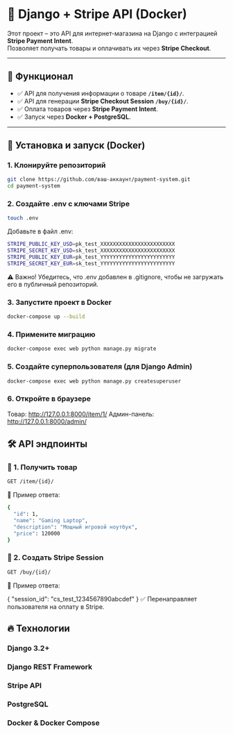 # 🛒 Django + Stripe API (Docker)

Этот проект – это API для интернет-магазина на Django с интеграцией **Stripe Payment Intent**.  
Позволяет получать товары и оплачивать их через **Stripe Checkout**.  

---

## 🚀 Функционал
- ✅ API для получения информации о товаре **`/item/{id}/`**.
- ✅ API для генерации **Stripe Checkout Session** **`/buy/{id}/`**.
- ✅ Оплата товаров через **Stripe Payment Intent**.
- ✅ Запуск через **Docker + PostgreSQL**.

---

## 🔧 Установка и запуск (Docker)

### 1. Клонируйте репозиторий
```bash
git clone https://github.com/ваш-аккаунт/payment-system.git
cd payment-system
```

### 2. Создайте .env с ключами Stripe
```bash
touch .env
```

Добавьте в файл .env:
```bash
STRIPE_PUBLIC_KEY_USD=pk_test_XXXXXXXXXXXXXXXXXXXXXXXX
STRIPE_SECRET_KEY_USD=sk_test_XXXXXXXXXXXXXXXXXXXXXXXX
STRIPE_PUBLIC_KEY_EUR=pk_test_YYYYYYYYYYYYYYYYYYYYYYYY
STRIPE_SECRET_KEY_EUR=sk_test_YYYYYYYYYYYYYYYYYYYYYYYY
```

⚠️ Важно! Убедитесь, что .env добавлен в .gitignore, чтобы не загружать его в публичный репозиторий.

### 3. Запустите проект в Docker
```bash
docker-compose up --build
```

### 4. Примените миграцию
```bash
docker-compose exec web python manage.py migrate
```

### 5. Создайте суперпользователя (для Django Admin)
```bash
docker-compose exec web python manage.py createsuperuser
```

### 6. Откройте в браузере

Товар: http://127.0.0.1:8000/item/1/
Админ-панель: http://127.0.0.1:8000/admin/


## 🛠 API эндпоинты

### 📌 1. Получить товар
```bash
GET /item/{id}/
```

📌 Пример ответа:
```bash
{
  "id": 1,
  "name": "Gaming Laptop",
  "description": "Мощный игровой ноутбук",
  "price": 120000
}
```

### 📌 2. Создать Stripe Session
```bash
GET /buy/{id}/
```

📌 Пример ответа:

{
  "session_id": "cs_test_1234567890abcdef"
}
✅ Перенаправляет пользователя на оплату в Stripe.


## 🔥 Технологии

### Django 3.2+
### Django REST Framework
### Stripe API
### PostgreSQL
### Docker & Docker Compose



